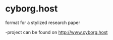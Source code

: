 # cyborg.host
format for a stylized research paper

  -project can be found on http://www.cyborg.host

